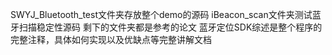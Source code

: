 SWYJ_Bluetooth_test文件夹存放整个demo的源码
iBeacon_scan文件夹测试蓝牙扫描稳定性源码
剩下的文件夹都是参考的论文
蓝牙定位SDK综述是整个程序的完整注释，具体如何实现以及优缺点等完整讲解文档
